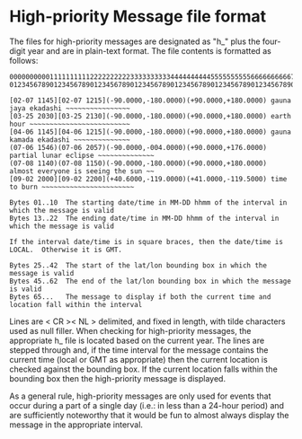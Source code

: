 # High-priority Message file format

The files for high-priority messages are designated as "h_" plus the four-digit year and are in plain-text
format.  The file contents is formatted as follows:

    00000000001111111111222222222233333333334444444444555555555566666666667777777777888888888899999999990
    01234567890123456789012345678901234567890123456789012345678901234567890123456789012345678901234567890
    
    [02-07 1145][02-07 1215](-90.0000,-180.0000)(+90.0000,+180.0000) gauna jaya ekadashi ~~~~~~~~~~~~~~~~
    [03-25 2030][03-25 2130](-90.0000,-180.0000)(+90.0000,+180.0000) earth hour ~~~~~~~~~~~~~~~~~~~~~~~~~
    [04-06 1145][04-06 1215](-90.0000,-180.0000)(+90.0000,+180.0000) gauna kamada ekadashi ~~~~~~~~~~~~~~
    (07-06 1546)(07-06 2057)(-90.0000,-004.0000)(+90.0000,+176.0000) partial lunar eclipse ~~~~~~~~~~~~~~
    (07-08 1140)(07-08 1150)(-90.0000,-180.0000)(+90.0000,+180.0000) almost everyone is seeing the sun ~~
    [09-02 2000][09-02 2200](+40.6000,-119.0000)(+41.0000,-119.5000) time to burn ~~~~~~~~~~~~~~~~~~~~~~~

    Bytes 01..10  The starting date/time in MM-DD hhmm of the interval in which the message is valid
    Bytes 13..22  The ending date/time in MM-DD hhmm of the interval in which the message is valid

    If the interval date/time is in square braces, then the date/time is LOCAL.  Otherwise it is GMT.

    Bytes 25..42  The start of the lat/lon bounding box in which the message is valid
    Bytes 45..62  The end of the lat/lon bounding box in which the message is valid
    Bytes 65...   The message to display if both the current time and location fall within the interval

Lines are < CR >< NL > delimited, and fixed in length, with tilde characters used as null filler.  When checking
for high-priority messages, the appropriate h_ file is located based on the current year.  The lines are stepped
through and, if the time interval for the message contains the current time (local or GMT as appropriate) then
the current location is checked against the bounding box.  If the current location falls within the bounding box
then the high-priority message is displayed.

As a general rule, high-priority messages are only used for events that occur during a part of a single day (i.e.: 
in less than a 24-hour period) and are sufficiently noteworthy that it would be fun to almost always display the
message in the appropriate interval.
